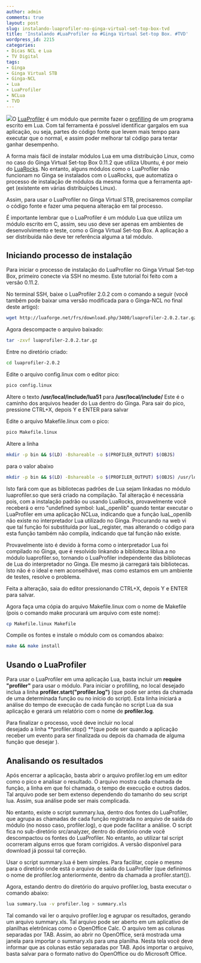```yaml
---
author: admin
comments: true
layout: post
slug: instalando-luaprofiler-no-ginga-virtual-set-top-box-tvd
title: 'Instalando #LuaProfiler no #Ginga Virtual Set-top Box. #TVD'
wordpress_id: 2215
categories:
- Dicas NCL e Lua
- TV Digital
tags:
- Ginga
- Ginga Virtual STB
- Ginga-NCL
- Lua
- LuaProfiler
- NCLua
- TVD
---
```


[![](http://manoelcampos.com.br/wp-content/uploads/luaprofiler.png)](http://manoelcampos.com.br/wp-content/uploads/luaprofiler.png)O [LuaProfiler](http://luaprofiler.luaforge.net) é um módulo que permite fazer o [profilling](http://en.wikipedia.org/wiki/Profiling_(computer_programming)) de um programa escrito em Lua. Com tal ferramenta é possível identificar gargalos em sua aplicação, ou seja, partes do código fonte que levem mais tempo para executar que o normal, e assim poder melhorar tal código para tentar ganhar desempenho.

A forma mais fácil de instalar módulos Lua em uma distribuição Linux, como no caso do Ginga Virtual Set-top Box 0.11.2 que utiliza Ubuntu, é por meio do [LuaRocks](http://luarocks.org). No entanto, alguns módulos como o LuaProfiler não funcionam no Ginga se instalados com o LuaRocks, que automatiza o processo de instalação de módulos da mesma forma que a ferramenta apt-get (existente em várias distribuições Linux).

Assim, para usar o LuaProfiler no Ginga Virtual STB, precisaremos compilar o código fonte e fazer uma pequena alteração em tal processo.

É importante lembrar que o LuaProfiler é um módulo Lua que utiliza um módulo escrito em C, assim, seu uso deve ser apenas em ambientes de desenvolvimento e teste, como o Ginga Virtual Set-top Box. A aplicação a ser distribuída não deve ter referência alguma a tal módulo.


## Iniciando processo de instalação

Para iniciar o processo de instalação do LuaProfiler no Ginga Virtual Set-top Box, primeiro conecte via SSH no mesmo. Este tutorial foi feito com a versão 0.11.2.

No terminal SSH, baixe o LuaProfiler 2.0.2 com o comando a seguir (você também pode baixar uma versão modificada para o Ginga-NCL no final deste artigo):

```bash
wget http://luaforge.net/frs/download.php/3400/luaprofiler-2.0.2.tar.gz
```

Agora descompacte o arquivo baixado:

```bash
tar -zxvf luaprofiler-2.0.2.tar.gz
```

Entre no diretório criado:

```bash
cd luaprofiler-2.0.2
```

Edite o arquivo config.linux com o editor pico:

```bash
pico config.linux
```

Altere o texto **/usr/local/include/lua51** para **/usr/local/include/**
Este é o caminho dos arquivos header do Lua dentro do Ginga.
Para sair do pico, pressione CTRL+X, depois Y e ENTER para salvar

Edite o arquivo Makefile.linux com o pico:

```bash
pico Makefile.linux
```

Altere a linha

```bash
mkdir -p bin && $(LD) -Bshareable -o $(PROFILER_OUTPUT) $(OBJS)
```

para o valor abaixo

```bash
mkdir -p bin && $(LD) -Bshareable -o $(PROFILER_OUTPUT) $(OBJS) /usr/local/lib/liblua.a
```

Isto fará com que as bibliotecas padrões de Lua sejam linkadas no módulo luaprofiler.so que será criado na compilação.
Tal alteração é necessária pois, com a instalação padrão ou usando LuaRocks, provavelmente você receberá o erro "undefined symbol: luaL_openlib" quando tentar executar o LuaProfiler em uma aplicação NCLua, indicando que a função luaL_openlib não existe no interpretador Lua utilizado no Ginga. Procurando na web vi que tal função foi substituída por luaL_register, mas alterando o código para esta função também não compila, indicando que tal função não existe.

Provavelmente isto é devido à forma como o interpretador Lua foi compilado no Ginga, que é resolvido linkando a biblioteca liblua.a no módulo luaprofiler.so, tornando o LuaProfiler independente das bibliotecas de Lua do interpretador no Ginga. Ele mesmo já carregará tais bibliotecas. Isto não é o ideal e nem aconselhável, mas como estamos em um ambiente de testes, resolve o problema.

Feita a alteração, saia do editor pressionando CTRL+X, depois Y e ENTER para salvar.

Agora faça uma cópia do arquivo Makefile.linux com o nome de Makefile (pois o comando make procurará um arquivo com este nome):

```bash
cp Makefile.linux Makefile
```

Compile os fontes e instale o módulo com os comandos abaixo:

```bash
make && make install
```

## Usando o LuaProfiler

Para usar o LuaProfiler em uma aplicação Lua, basta incluir um **require "profiler"** para usar o módulo. Para iniciar o profilling, no local desejado inclua a linha **profiler.start("profiler.log")** (que pode ser antes da chamada de uma determinada função ou no início do script). Esta linha iniciará a análise do tempo de execução de cada função no script Lua da sua aplicação e gerará um relatório com o nome de **profiler.log**.

Para finalizar o processo, você deve incluir no local desejado a linha **profiler.stop() **(que pode ser quando a aplicação receber um evento para ser finalizada ou depois da chamada de alguma função que desejar ).

## Analisando os resultados

Após encerrar a aplicação, basta abrir o arquivo profiler.log em um editor como o pico e analisar o resultado. O arquivo mostra cada chamada de função, a linha em que foi chamada, o tempo de execução e outros dados. Tal arquivo pode ser bem extenso dependendo do tamanho do seu script lua. Assim, sua análise pode ser mais complicada.

No entanto, existe o script summary.lua, dentro dos fontes do LuaProfiler, que agrupa as chamadas de cada função registrada no arquivo de saída do módulo (no nosso caso, profiler.log), o que pode facilitar a análise. O script fica no sub-diretório src/analyzer, dentro do diretório onde você descompactou os fontes do LuaProfiler. No entanto, ao utilizar tal script ocorreram alguns erros que foram corrigidos. A versão disponível para download já possui tal correção.

Usar o script summary.lua é bem simples. Para facilitar, copie o mesmo para o diretório onde está o arquivo de saída do LuaProfiler (que definimos o nome de profiler.log anteriormente, dentro da chamada a profiler.start()).

Agora, estando dentro do diretório do arquivo profiler.log, basta executar o comando abaixo:

```bash
lua summary.lua -v profiler.log > summary.xls
```

Tal comando vai ler o arquivo profiler.log e agrupar os resultados, gerando um arquivo summary.xls. Tal arquivo pode ser aberto em um aplicativo de planilhas eletrônicas como o OpenOffice Calc. O arquivo tem as colunas separadas por TAB. Assim, ao abrir no OpenOffice, será mostrada uma janela para importar o summary.xls para uma planilha. Nesta tela você deve informar que as colunas estão separadas por TAB. Após importar o arquivo, basta salvar para o formato nativo do OpenOffice ou do Microsoft Office.
